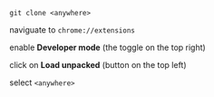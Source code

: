 `git clone <anywhere>`

naviguate to `chrome://extensions`

enable **Developer mode** (the toggle on the top right)

click on **Load unpacked** (button on the top left)

select `<anywhere>`
